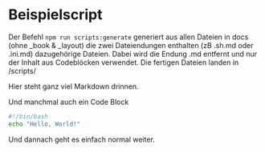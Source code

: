 # Beispielscript

Der Befehl `npm run scripts:generate` generiert aus allen Dateien in docs (ohne \_book & \_layout) die zwei Dateiendungen enthalten (zB .sh.md oder .ini.md) dazugehörige Dateien.
Dabei wird die Endung .md entfernt und nur der Inhalt aus Codeblöcken verwendet. Die fertigen Dateien landen in /scripts/

Hier steht ganz viel Markdown drinnen.

Und manchmal auch ein Code Block
```bash
#!/bin/bash
echo "Hello, World!"
```

Und dannach geht es einfach normal weiter.
